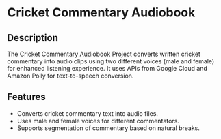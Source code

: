 # Cricket Commentary Audiobook 


## Description
The Cricket Commentary Audiobook Project converts written cricket commentary into audio clips using two different voices (male and female) for enhanced listening experience. It uses APIs from Google Cloud and Amazon Polly for text-to-speech conversion.

## Features
- Converts cricket commentary text into audio files.
- Uses male and female voices for different commentators.
- Supports segmentation of commentary based on natural breaks.




